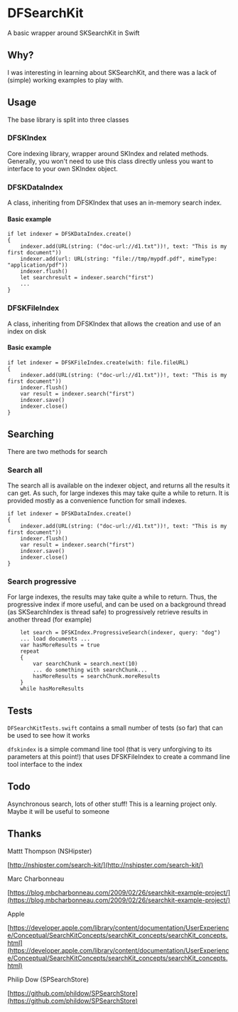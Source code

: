 # DFSearchKit
A basic wrapper around SKSearchKit in Swift

## Why?
I was interesting in learning about SKSearchKit, and there was a lack of (simple) working examples to play with.

## Usage

The base library is split into three classes

### DFSKIndex

Core indexing library, wrapper around SKIndex and related methods.  Generally, you won't need to use this class directly unless you want to interface to your own SKIndex object.

### DFSKDataIndex

A class, inheriting from DFSKIndex that uses an in-memory search index.

#### Basic example

```
if let indexer = DFSKDataIndex.create()
{
	indexer.add(URL(string: ("doc-url://d1.txt"))!, text: "This is my first document"))
	indexer.add(url: URL(string: "file://tmp/mypdf.pdf", mimeType: "application/pdf"))
	indexer.flush()
	let searchresult = indexer.search("first")
	...
}
```

### DFSKFileIndex

A class, inheriting from DFSKIndex that allows the creation and use of an index on disk

#### Basic example

```
if let indexer = DFSKFileIndex.create(with: file.fileURL)
{
	indexer.add(URL(string: ("doc-url://d1.txt"))!, text: "This is my first document"))
	indexer.flush()
	var result = indexer.search("first")
	indexer.save()
	indexer.close()
}
```

## Searching

There are two methods for search

### Search all
The search all is available on the indexer object, and returns all the results it can get.  As such, for large indexes this may take quite a while to return.  It is provided mostly as a convenience function for small indexes.

```
if let indexer = DFSKDataIndex.create()
{
	indexer.add(URL(string: ("doc-url://d1.txt"))!, text: "This is my first document"))
	indexer.flush()
	var result = indexer.search("first")
	indexer.save()
	indexer.close()
}
```

### Search progressive
For large indexes, the results may take quite a while to return.  Thus, the progressive index if more useful, and can be used on a background thread (as SKSearchIndex is thread safe) to progressively retrieve results in another thread (for example)

```
	let search = DFSKIndex.ProgressiveSearch(indexer, query: "dog")
	... load documents ...
	var hasMoreResults = true
	repeat
	{
		var searchChunk = search.next(10)
		... do something with searchChunk...
		hasMoreResults = searchChunk.moreResults
	}
	while hasMoreResults
```

## Tests

`DFSearchKitTests.swift` contains a small number of tests (so far) that can be used to see how it works

`dfskindex` is a simple command line tool (that is very unforgiving to its parameters at this point!) that uses DFSKFileIndex to create a command line tool interface to the index

## Todo

Asynchronous search, lots of other stuff! This is a learning project only. Maybe it will be useful to someone 

## Thanks

Mattt Thompson (NSHipster)

[http://nshipster.com/search-kit/](http://nshipster.com/search-kit/)

Marc Charbonneau

[https://blog.mbcharbonneau.com/2009/02/26/searchkit-example-project/](https://blog.mbcharbonneau.com/2009/02/26/searchkit-example-project/)

Apple

[https://developer.apple.com/library/content/documentation/UserExperience/Conceptual/SearchKitConcepts/searchKit_concepts/searchKit_concepts.html](https://developer.apple.com/library/content/documentation/UserExperience/Conceptual/SearchKitConcepts/searchKit_concepts/searchKit_concepts.html)

Philip Dow (SPSearchStore)

[https://github.com/phildow/SPSearchStore](https://github.com/phildow/SPSearchStore)
